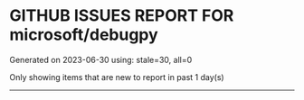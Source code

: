 
# GITHUB ISSUES REPORT FOR microsoft/debugpy


Generated on 2023-06-30 using: stale=30, all=0


Only showing items that are new to report in past 1 day(s)


---
